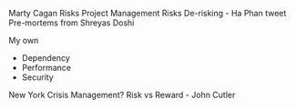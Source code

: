 
Marty Cagan Risks
Project Management Risks
De-risking - Ha Phan tweet
Pre-mortems from Shreyas Doshi

My own
- Dependency
- Performance
- Security


New York Crisis Management?
Risk vs Reward - John Cutler
